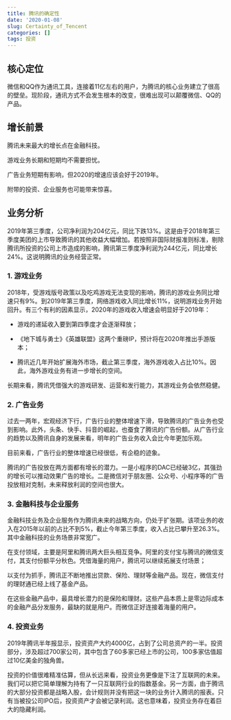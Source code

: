 ```yaml
---
title: 腾讯的确定性
date: '2020-01-08'
slug: Certainty_of_Tencent
categories: []
tags: 投资
---
```



## 核心定位

微信和QQ作为通讯工具，连接着11亿左右的用户，为腾讯的核心业务建立了很高的壁垒。现阶段，通讯方式不会发生根本的改变，很难出现可以颠覆微信、QQ的产品。

##	增长前景

腾讯未来最大的增长点在金融科技。

游戏业务长期和短期均不需要担忧。

广告业务短期有影响，但2020的增速应该会好于2019年。

附带的投资、企业服务也可能带来惊喜。

## 业务分析

2019年第三季度，公司净利润为204亿元，同比下跌13%。这是由于2018年第三季度美团的上市导致腾讯的其他收益大幅增加。若按照非国际财报准则标准，剔除腾讯所投资的公司上市造成的影响，腾讯第三季度净利润为244亿元，同比增长24%。这说明腾讯的业务经营正常。

### 1. 游戏业务
2018年，受游戏版号政策以及吃鸡游戏无法变现的影响，腾讯的游戏业务同比增速只有9%。到2019年第三季度，网络游戏收入同比增长11%，说明游戏业务开始回升。有三个有利的因素显示，2020年的游戏收入增速会明显好于2019年：

* 游戏的递延收入要到第四季度才会逐渐释放；

* 《地下城与勇士》《英雄联盟》这两个重磅IP，预计将在2020年推出手游版本；

* 腾讯近几年开始扩展海外市场，截止第三季度，海外游戏收入占比10%。因此，海外游戏业务有进一步增长的空间。

长期来看，腾讯凭借强大的游戏研发、运营和发行能力，其游戏业务会依然稳健。

### 2. 广告业务

过去一两年，宏观经济下行，广告行业的整体增速下滑，导致腾讯的广告业务也受到影响。此外，头条、快手、抖音的崛起，也蚕食了腾讯的广告份额。从广告行业的趋势以及腾讯自身的发展来看，明年的广告业务收入会比今年更加乐观。

目前来看，广告行业的整体增速已经很低，有企稳的迹象。

腾讯的广告投放在两方面都有增长的潜力。一是小程序的DAC已经破3亿，其强劲的增长可以推动效果广告的增长。二是微信对于朋友圈、公众号、小程序等的广告投放相对克制，未来释放利润的空间也很大。

### 3. 金融科技与企业服务
金融科技业务及企业服务作为腾讯未来的战略方向，仍处于扩张期。该项业务的收入在2015年以前的占比不到5%，截止今年第三季度，收入占比已攀升至26.3%。其中金融科技的业务场景非常宽广。

在支付领域，主要是阿里和腾讯两大巨头相互竞争。阿里的支付宝与腾讯的微信支付，其支付份额平分秋色。凭借海量的用户，腾讯可以继续拓展支付场景；

以支付为抓手，腾讯正不断地推出贷款、保险、理财等金融产品。现在，微信支付的理财通已经上线了基金产品。

在这些金融产品中，最具增长潜力的是保险和理财。这些产品本质上是零边际成本的金融产品分发服务，最缺的就是用户。而微信正好连接着海量的用户。

### 4. 投资业务

2019年腾讯半年报显示，投资资产大约4000亿，占到了公司总资产的一半。投资部分，涉及超过700家公司，其中包含了60多家已经上市的公司，100多家估值超过10亿美金的独角兽。

投资的价值很难精准估算，但从长远来看，投资业务更像是下注了互联网的未来。我们可以把它简单理解为持有了一只互联网行业的指数基金。另一方面，由于腾讯的大部分投资都是战略入股，会计规则并没有把这一块的业务计入腾讯的报表。只有当被投公司IPO后，投资资产才会被记录利润。这也意味着，投资业务存在着巨大的隐藏利润。
